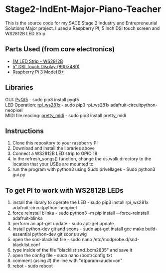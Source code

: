 # Stage2-IndEnt-Major-Piano-Teacher
This is the source code for my SACE Stage 2 Industry and Entrepreneurial Solutions Major project. I used a Raspberry PI, 5 Inch DSI touch screen and WS2812B LED Strip

## Parts Used (from core electronics)
 - [1M LED Strip - WS2812B](https://core-electronics.com.au/1m-rgb-led-strip-ws2812b-144-per-meter-white-strip-weatherproof.html)
 - [5” DSI Touch Display (800×480)](https://core-electronics.com.au/5inch-capacitive-ips-touch-display-for-raspberry-pi-800480-dsi-interface-low-power.html )
 - [Raspberry Pi 3 Model B+](https://core-electronics.com.au/raspberry-pi-3-model-b-plus.html )
 
## Libraries
GUI: [PyQt5](https://pypi.org/project/PyQt5/#files) - sudo pip3 install pyqt5\
LED Operation: [rpi_ws281x](https://github.com/adafruit/Adafruit_CircuitPython_NeoPixel) - sudo pip3 rpi_ws281x adafruit-circuitpython-neopixel\
MIDI file reading: [pretty_midi](https://pypi.org/project/pretty_midi/#files) - sudo pip3 install pretty_midi
 
## Instructions
 1) Clone this repository to your raspberry PI
 2) Download and install the libraries above
 3) Connect a WS2812B LED strip to GPIO 18
 5) In the refresh_songs() function, change the os.walk directory to the location that your USBs are mounted to
 6) run the program with python3 using Sudo privellages - Sudo python3 gui.py

## To get PI to work with WS2812B LEDs
 1) install the library to operate the LED - sudo pip3 install rpi_ws281x adafruit-circuitpython-neopixel
 2) force reinstall blinka - sudo python3 -m pip install --force-reinstall adafruit-blinka
 3) perform an apt-get update - sudo apt-get update
 4) Install python-dev git and scons - sudo apt-get install gcc make build-essential python-dev git scons swig
 5) open the snd-blacklist file - sudo nano /etc/modprobe.d/snd-blacklist.conf
 6) type inside of the file "blacklist snd_bcm2835" and save it
 7) open the config file - sudo nano /boot/config.txt
 8) comment (using #) the line with "dtparam=audio=on"
 9) rebot - sudo reboot
